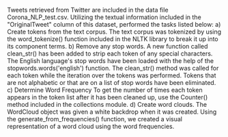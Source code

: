 Tweets retrieved from Twitter are included in the data file Corona_NLP_test.csv.
Utilizing the textual information included in the "OriginalTweet" column of this dataset, performed the tasks listed below:
a) Create tokens from the text corpus.
The text corpus was tokenized by using the word_tokenize() function included in the NLTK library to break it up into its component terms.
b) Remove any stop words.
A new function called clean_str() has been added to strip each token of any special characters.
The English language's stop words have been loaded with the help of the stopwords.words('english') function.
The clean_str() method was called for each token while the iteration over the tokens was performed.
Tokens that are not alphabetic or that are on a list of stop words have been eliminated.
c) Determine Word Frequency
To get the number of times each token appears in the token list after it has been cleaned up, use the Counter() method included in the collections module.
d) Create word clouds.
The WordCloud object was given a white backdrop when it was created.
Using the generate_from_frequencies() function, we created a visual representation of a word cloud using the word frequencies.
